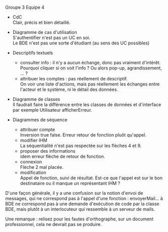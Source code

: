 Groupe 3 Equipe 4
- CdC<br/>
Clair, précis et bien détaillé.

- Diagramme de cas d'utilisation<br/>
S'authentifier n'est pas un UC en soi.<br/>
Le BDE n'est pas une sorte d'étudiant (au sens des UC possibles)

- Descriptifs textuels
  - consulter info : il n'y a aucun échange, donc pas vraiment d'intérêt. Pourquoi cliquer si on voit l'info ? Ou alors pop-up, agrandissement, ... ?
  - attribuer les comptes : pas réellement de descriptif.<br/>
On voir une liste d'actions, mais pas réellement les échanges entre l'acteur et le système, ni le détail des données.

- Diagramme de classes<br/>
Il faudrait faire la différence entre les classes de données et d'interface par exemple Utilisateur afficherErreur.

- Diagrammes de séquence
  - attribuer compte<br/>
Inversion true false. Erreur retour de fonction pluôt qu'appel.
  - modifier IHM<br/>
La séquentialité n'est pas respectée sur les flèches 4 et 9.
  - proposer des informations<br/>
idem erreur flèche de retour de fonction.
  - connexion<br/>
Flèche 2 mal placée.
  - modification<br/>
Appel de fonction, suivi de résultat. Est-ce que l'appel est sur le bon destinataire ou il manque un représentant IHM ?

D'une façon générale, il y a une confusion sur la notion d'envoi de messages, qui ne correspond pas à l'appel d'une fonction : envoyerMail... à BDE ne correspond pas à une demande d'exécution de code par la classe BDE, mais plutôt à un interlocuteur qui ressemble à un serveur de mails.

Une remarque : relisez pour les fautes d'orthographe, sur un document professionnel, cela ne devrait pas se produire.

